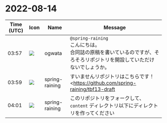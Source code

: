 # 2022-08-14

|Time (UTC)|Icon|Name|Message|
|---|---|---|---|
|03:57|![](https://avatars.slack-edge.com/2019-11-22/845042642576_070441337abaca9fb7b3_72.png)|ogwata|`@spring-raining`<br>こんにちは。<br>合同誌の原稿を書いているのですが、そろそろリポジトリを開設していただけないでしょうか。|
|03:59|![](https://secure.gravatar.com/avatar/1ac180f0868137292905c311b5fff781.jpg?s=72&d=https%3A%2F%2Fa.slack-edge.com%2Fdf10d%2Fimg%2Favatars%2Fava_0021-72.png)|spring-raining|すいませんリポジトリはこちらです！ <https://github.com/spring-raining/tbf13-draft|https://github.com/spring-raining/tbf13-draft><br><blockquote>spring-raining/tbf13-draft</blockquote>|
|04:01|![](https://secure.gravatar.com/avatar/1ac180f0868137292905c311b5fff781.jpg?s=72&d=https%3A%2F%2Fa.slack-edge.com%2Fdf10d%2Fimg%2Favatars%2Fava_0021-72.png)|spring-raining|このリポジトリをフォークして、 `content` ディレクトリ以下にディレクトリを作ってください|
